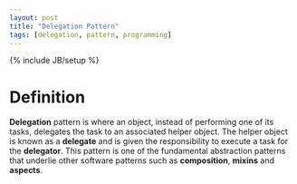 ```yaml
---
layout: post
title: "Delegation Pattern"
tags: [delegation, pattern, programming]
---
```

{% include JB/setup %}

# Definition

**Delegation** pattern is where an object, instead of performing one of its tasks, delegates the task to an associated helper object. The helper object is known as a __delegate__ and is given the responsibility to execute a task for the **delegator**. This pattern is one of the fundamental abstraction patterns that underlie other software patterns such as __composition__, __mixins__ and __aspects__. 
